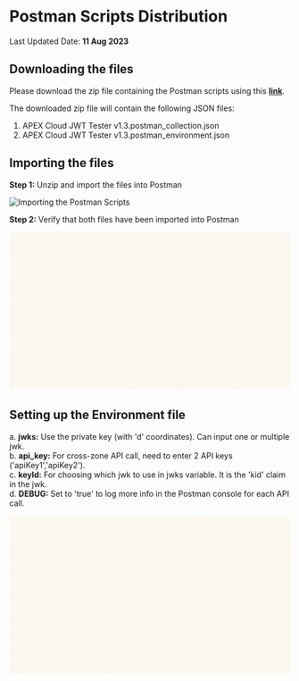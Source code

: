 # Postman Scripts Distribution

Last Updated Date: **11 Aug 2023**

## Downloading the files

Please download the zip file containing the Postman scripts using this [**link**](https://go.gov.sg/apex-training-postman-script).

The downloaded zip file will contain the following JSON files:
1. APEX Cloud JWT Tester v1.3.postman_collection.json
2. APEX Cloud JWT Tester v1.3.postman_environment.json

## Importing the files

**Step 1:** Unzip and import the files into Postman

![Importing the Postman Scripts](./image/postman-vid1.gif)

**Step 2:** Verify that both files have been imported into Postman

![Verifying the Postman Scripts](./image/postman-vid2.gif)

## Setting up the Environment file

a. **jwks:** Use the private key (with 'd' coordinates). Can input one or multiple jwk.<br>
b. **api_key:** For cross-zone API call, need to enter 2 API keys ('apiKey1','apiKey2').<br>
c. **keyId:** For choosing which jwk to use in jwks variable. It is the 'kid' claim in the jwk.<br>
d. **DEBUG:** Set to 'true' to log more info in the Postman console for each API call.

![Setting Environment File](./image/postman-vid3.gif)
